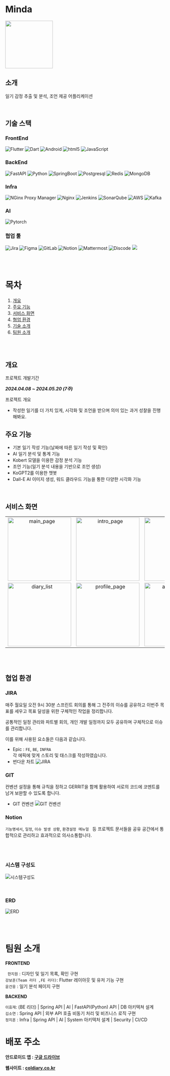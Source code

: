# Minda

<img src="readme_image/logo.png" width="150px"/>

<br/>

## 소개

일기 감정 추출 및 분석, 조언 제공 어플리케이션

<br/>

## 기술 스택

### FrontEnd

![Flutter](https://img.shields.io/badge/flutter-02569B?style=for-the-badge&logo=flutter&logoColor=white)
![Dart](https://img.shields.io/badge/dart-%230175C2?style=for-the-badge&logo=dart&logoColor=white)
![Android](https://img.shields.io/badge/android-%2334A853?style=for-the-badge&logo=android&logoColor=white)
![html5](https://img.shields.io/badge/html5-E34F26?style=for-the-badge&logo=html5&logoColor=white)
![JavaScript](https://img.shields.io/badge/javascript-F7DF1E?style=for-the-badge&logo=javascript&logoColor=black)

### BackEnd

![FastAPI](https://img.shields.io/badge/fastapi-%23009688?style=for-the-badge&logo=fastapi&logoColor=white)
![Python](https://img.shields.io/badge/python-3776AB?style=for-the-badge&logo=python&logoColor=white)
![SpringBoot](https://img.shields.io/badge/springboot-6DB33F?style=for-the-badge&logo=springboot&logoColor=white)
![Postgresql](https://img.shields.io/badge/postgresql-4169E1?style=for-the-badge&logo=postgresql&logoColor=white)
![Redis](https://img.shields.io/badge/redis-%23DC382D?style=for-the-badge&logo=redis&logoColor=white)
![MongoDB](https://img.shields.io/badge/mongodb-%2347A248?style=for-the-badge&logo=MongoDB&logoColor=white)

### Infra

![NGinx Proxy Manager](https://img.shields.io/badge/nginx%20proxy%20manager-%23F15833?style=for-the-badge&logo=nginxproxymanager&logoColor=white)
![Nginx](https://img.shields.io/badge/Nginx-%23009639?style=for-the-badge&logo=nginx)
![Jenkins](https://img.shields.io/badge/Jenkins-%23D24939?style=for-the-badge&logo=jenkins&logoColor=black&color=white)
![SonarQube](https://img.shields.io/badge/sonarqube-%234E9BCD?style=for-the-badge&logo=sonarqube&logoColor=white)
![AWS](https://img.shields.io/badge/aws-232F3E?style=for-the-badge&logo=amazonaws&logoColor=white)
![Kafka](https://img.shields.io/badge/apache%20kafka-%23231F20?style=for-the-badge&logo=apachekafka&logoColor=white)

### AI

![Pytorch](https://img.shields.io/badge/pytorch-%23EE4C2C?style=for-the-badge&logo=pytorch&logoColor=white)

### 협업 툴

![Jira](https://img.shields.io/badge/jira-%230A0FFF.svg?style=for-the-badge&logo=jira&logoColor=white)
![Figma](https://img.shields.io/badge/figma-%23F24E1E.svg?style=for-the-badge&logo=figma&logoColor=white)
![GitLab](https://img.shields.io/badge/gitlab-FC6D26?style=for-the-badge&logo=gitlab&logoColor=#FC6D26)
![Notion](https://img.shields.io/badge/notion-000000?style=for-the-badge&logo=notion&logoColor=#000000)
![Mattermost](https://img.shields.io/badge/mattermost-0058CC?style=for-the-badge&logo=mattermost&logoColor=#0058CC")
![Discode](https://img.shields.io/badge/discode-5865F2?style=for-the-badge&logo=discord&logoColor=white)
<img src="https://img.shields.io/badge/git-F05032?style=for-the-badge&logo=git&logoColor=white"/>

<br /><br />

# 목차

1. [개요](#개요)
2. [주요 기능](#주요-기능)
3. [서비스 화면](#서비스-화면)
4. [협업 환경](#협업-환경)
5. [기술 소개](#기술-소개)
6. [팀원 소개](#팀원-소개)

<br /><br />

## 개요

프로젝트 개발기간

**_2024.04.08 ~ 2024.05.20 (7주)_**

프로젝트 개요

- 작성한 일기를 더 가치 있게, 시각화 및 조언을 받으며 의미 있는 과거 성찰을 진행해봐요.

## 주요 기능

- 기본 일기 작성 기능(날짜에 따른 일기 작성 및 확인)<br />
- AI 일기 분석 및 통계 기능<br />
- Kobert 모델을 이용한 감정 분석 기능<br />
- 조언 기능(일기 분석 내용을 기반으로 조언 생성)<br />
- KoGPT2를 이용한 챗봇
- Dall-E AI 이미지 생성, 워드 클라우드 기능을 통한 다양한 시각화 기능<br />

<br />

## 서비스 화면

<table width="100%" border-style="non" cellspacing="0" cellpadding="100">
  <tr>
    <td align="center"><img src="readme_image/main.gif" alt="main_page" width="200"></td>
    <td align="center"><img src="readme_image/intro.gif" alt="intro_page" width="200"></td>
    <td align="center"><img src="readme_image/write.gif" alt="write_page" width="200"></td>
  </tr>
  <tr>
    <td align="center"><img src="readme_image/list.gif" alt="diary_list" width="200"></td>
    <td align="center"><img src="readme_image/profile.gif" alt="profile_page" width="200"></td>
    <td align="center"><img src="readme_image/analysis.gif" alt="analyze_page" width="200"></td>
  </tr>
</table>

<br/><br/>

## 협업 환경

### JIRA

매주 월요일 오전 9시 30분 스프린트 회의를 통해 그 전주의 이슈를 공유하고 이번주 목표를 세우고 목표 달성을 위한 구체적인 작업을 정리합니다.

공통적인 일정 관리와 파트별 회의, 개인 개발 일정까지 모두 공유하며 구체적으로 이슈를 관리합니다.

이를 위해 사용된 요소들은 다음과 같습니다.

- Epic : `FE`, `BE`, `INFRA`<br />
  각 에픽에 맞게 스토리 및 태스크를 작성하였습니다.
- 번다운 차트
  ![JIRA](readme_image/burndown.PNG)

### GIT

컨벤션 설정을 통해 규칙을 정하고 GERRIT을 함께 활용하여 서로의 코드에 코멘트를 남겨 보완할 수 있도록 합니다.

- GIT 컨벤션
  ![GIT 컨벤션](readme_image/Git.png)

### Notion

`기능명세서`, `일정`, `이슈 발생 상황`, `환경설정 메뉴얼 ` 등 프로젝트 문서들을 공유 공간에서 통합적으로 관리하고 효과적으로 의사소통합니다.

<br/><br/>

### 시스템 구성도

![시스템구성도](readme_image/diagram.PNG)

<br/>

### ERD

![ERD](readme_image/erd.png)

<br /><br />

# 팀원 소개

**FRONTEND**

` 한지원` : 디자인 및 일기 목록, 확인 구현 <br/>
`강보훈(Team 리더 ,FE 리더)`: Flutter 레이아웃 및 유저 기능 구현 <br/>
`윤건웅` : 일기 분석 페이지 구현 <br/>

**BACKEND**

`이효재`: (BE 리더) | Spring API | AI | FastAPI(Python) API | DB 아키텍쳐 설계 <br/>
`김소연` : Spring API | 외부 API 호출 비동기 처리 및 비즈니스 로직 구현 <br/>
`정지훈` : Infra | Spring API | AI | System 아키텍처 설계 | Security | CI/CD

# 배포 주소

**안드로이드 앱 : [구글 드라이브](https://drive.google.com/file/d/1p53AnhI4_Ye-H5iEMpogTAOo3zGVZWHP/view?usp=drive_link)**

**웹사이트 : [coldiary.co.kr](https://coldiary.co.kr)**
